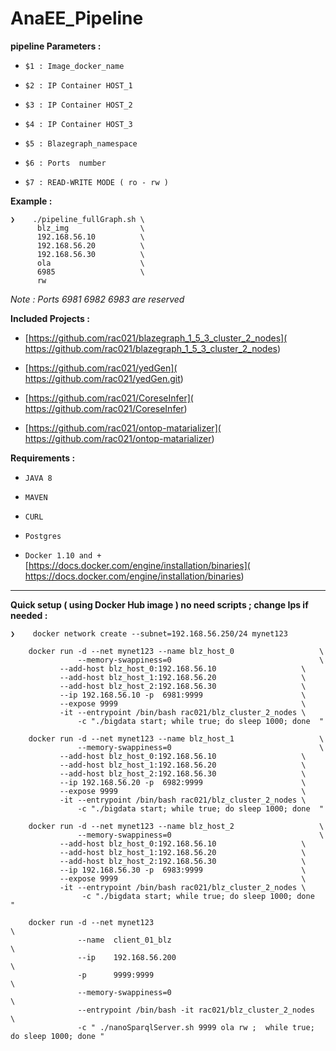 # AnaEE_Pipeline

 **pipeline Parameters :**
 
-    `$1 : Image_docker_name`

-    `$2 : IP Container HOST_1 `

-    `$3 : IP Container HOST_2 `

-    `$4 : IP Container HOST_3 `

-    `$5 : Blazegraph_namespace`

-    `$6 : Ports  number `

-    `$7 : READ-WRITE MODE ( ro - rw )`


**Example :**

```
❯    ./pipeline_fullGraph.sh \
      blz_img                \
      192.168.56.10          \
      192.168.56.20          \
      192.168.56.30          \
      ola                    \
      6985                   \
      rw
```
*Note : Ports 6981 6982 6983 are reserved*
     
**Included Projects :** 

-    [https://github.com/rac021/blazegraph_1_5_3_cluster_2_nodes]( https://github.com/rac021/blazegraph_1_5_3_cluster_2_nodes)
   
-    [https://github.com/rac021/yedGen]( https://github.com/rac021/yedGen.git)
   
-    [https://github.com/rac021/CoreseInfer]( https://github.com/rac021/CoreseInfer)
   
-    [https://github.com/rac021/ontop-matarializer]( https://github.com/rac021/ontop-matarializer)
   
   

**Requirements :**

-    `JAVA 8`
    
-    `MAVEN`
   
-    `CURL `
    
-    `Postgres`

-    `Docker 1.10 and + ` [https://docs.docker.com/engine/installation/binaries]( https://docs.docker.com/engine/installation/binaries)
     
    
 ----------------------------------------------------

**Quick setup ( using Docker Hub image ) no need scripts ; change Ips if needed :**
 
 ```
❯    docker network create --subnet=192.168.56.250/24 mynet123

     docker run -d --net mynet123 --name blz_host_0                   \
                --memory-swappiness=0	                              \
	        --add-host blz_host_0:192.168.56.10                   \
	        --add-host blz_host_1:192.168.56.20                   \
	        --add-host blz_host_2:192.168.56.30                   \
	        --ip 192.168.56.10 -p  6981:9999                      \
	        --expose 9999                                         \
	        -it --entrypoint /bin/bash rac021/blz_cluster_2_nodes \
                -c "./bigdata start; while true; do sleep 1000; done  "
                   
     docker run -d --net mynet123 --name blz_host_1                   \
                --memory-swappiness=0	                              \
	        --add-host blz_host_0:192.168.56.10                   \
	        --add-host blz_host_1:192.168.56.20                   \
	        --add-host blz_host_2:192.168.56.30                   \
	        --ip 192.168.56.20 -p  6982:9999                      \
	        --expose 9999                                         \
	        -it --entrypoint /bin/bash rac021/blz_cluster_2_nodes \
                -c "./bigdata start; while true; do sleep 1000; done  "

     docker run -d --net mynet123 --name blz_host_2                   \
                --memory-swappiness=0	                              \
	        --add-host blz_host_0:192.168.56.10                   \
	        --add-host blz_host_1:192.168.56.20                   \
	        --add-host blz_host_2:192.168.56.30                   \
	        --ip 192.168.56.30 -p  6983:9999                      \
	        --expose 9999                                         \
	        -it --entrypoint /bin/bash rac021/blz_cluster_2_nodes \
                 -c "./bigdata start; while true; do sleep 1000; done  "
         
     docker run -d --net mynet123                                                         \
                --name  client_01_blz                                                     \
                --ip    192.168.56.200                                                    \
                -p      9999:9999                                                         \
                --memory-swappiness=0                                                     \
                --entrypoint /bin/bash -it rac021/blz_cluster_2_nodes                     \
                -c " ./nanoSparqlServer.sh 9999 ola rw ;  while true; do sleep 1000; done "         
                           
```
 
